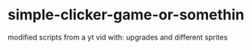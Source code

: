 # simple-clicker-game-or-somethin

modified scripts from a yt vid with: upgrades and different sprites
